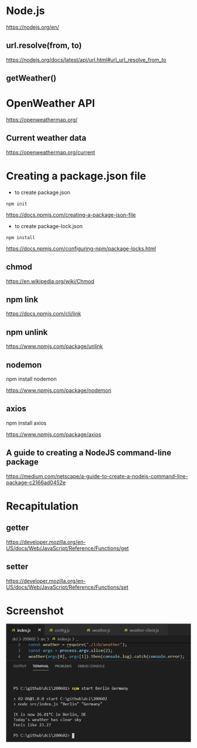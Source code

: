 # Node.js

https://nodejs.org/en/  

## url.resolve(from, to)

https://nodejs.org/docs/latest/api/url.html#url_url_resolve_from_to

## getWeather()

# OpenWeather API

https://openweathermap.org/  

## Current weather data

https://openweathermap.org/current

# Creating a package.json file

- to create package.json  

```
npm init
```

https://docs.npmjs.com/creating-a-package-json-file  

- to create package-lock.json

```
npm install
```

https://docs.npmjs.com/configuring-npm/package-locks.html

## chmod

https://en.wikipedia.org/wiki/Chmod  

## npm link

https://docs.npmjs.com/cli/link  

## npm unlink

https://www.npmjs.com/package/unlink  

## nodemon

npm install nodemon  

https://www.npmjs.com/package/nodemon  

## axios

npm install axios  

https://www.npmjs.com/package/axios  

## A guide to creating a NodeJS command-line package

https://medium.com/netscape/a-guide-to-create-a-nodejs-command-line-package-c2166ad0452e

# Recapitulation

## getter

https://developer.mozilla.org/en-US/docs/Web/JavaScript/Reference/Functions/get

## setter

https://developer.mozilla.org/en-US/docs/Web/JavaScript/Reference/Functions/set

# Screenshot

![screenshot](./src/img/screenshot.png)